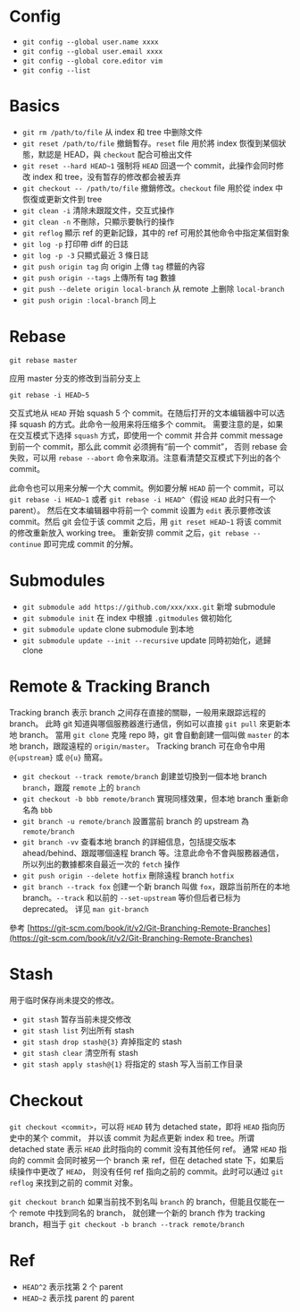 # Config
* `git config --global user.name xxxx`
* `git config --global user.email xxxx`
* `git config --global core.editor vim`
* `git config --list`


# Basics
* `git rm /path/to/file` 从 index 和 tree 中删除文件
* `git reset /path/to/file` 撤銷暫存。`reset` file 用於將 index 恢復到某個狀態，默認是 HEAD，與 `checkout` 配合可檢出文件
* `git reset --hard HEAD~1` 强制将 `HEAD` 回退一个 commit，此操作会同时修改 index 和 tree，没有暂存的修改都会被丢弃
* `git checkout -- /path/to/file` 撤銷修改。`checkout` file 用於從 index 中恢復或更新文件到 tree
* `git clean -i` 清除未跟蹤文件，交互式操作
* `git clean -n` 不刪除，只顯示要執行的操作
* `git reflog` 顯示 ref 的更新記錄，其中的 ref 可用於其他命令中指定某個對象
* `git log -p` 打印帶 diff 的日誌
* `git log -p -3` 只顯式最近 3 條日誌
* `git push origin tag` 向 origin 上傳 `tag` 標籤的內容
* `git push origin --tags` 上傳所有 tag 數據
* `git push --delete origin local-branch` 从 remote 上删除 `local-branch`
* `git push origin :local-branch` 同上


# Rebase
```
git rebase master
```
应用 master 分支的修改到当前分支上


```
git rebase -i HEAD~5
```
交互式地从 `HEAD` 开始 squash 5 个 commit。在随后打开的文本编辑器中可以选择 squash 的方式。此命令一般用来将压缩多个 commit。
需要注意的是，如果在交互模式下选择 `squash` 方式，即使用一个 commit 并合并 commit message 到前一个 commit，那么此 commit 必须拥有“前一个 commit”，
否则 rebase 会失败，可以用 `rebase --abort` 命令来取消。注意看清楚交互模式下列出的各个 commit。

此命令也可以用来分解一个大 commit。例如要分解 `HEAD` 前一个 commit，可以 `git rebase -i HEAD~1` 或者 `git rebase -i HEAD^`（假设 `HEAD` 此时只有一个 parent）。
然后在文本编辑器中将前一个 commit 设置为 `edit` 表示要修改该 commit。然后 git 会位于该 commit 之后，用 `git reset HEAD~1` 将该 commit 的修改重新放入 working tree。
重新安排 commit 之后，`git rebase --continue` 即可完成 commit 的分解。


# Submodules
* `git submodule add https://github.com/xxx/xxx.git` 新增 submodule
* `git submodule init` 在 index 中根據 `.gitmodules` 做初始化
* `git submodule update` clone submodule 到本地
* `git submodule update --init --recursive` update 同時初始化，遞歸 clone


# Remote & Tracking Branch
Tracking branch 表示 branch 之间存在直接的關聯，一般用来跟踪远程的 branch。
此時 git 知道與哪個服務器進行通信，例如可以直接 `git pull` 來更新本地 branch。
當用 `git clone` 克隆 repo 時，git 會自動創建一個叫做 `master` 的本地 branch，跟蹤遠程的 `origin/master`。
Tracking branch 可在命令中用 `@{upstream}` 或 `@{u}` 簡寫。

* `git checkout --track remote/branch` 創建並切換到一個本地 branch `branch`，跟蹤 `remote` 上的 `branch`
* `git checkout -b bbb remote/branch` 實現同樣效果，但本地 branch 重新命名為 `bbb`
* `git branch -u remote/branch` 設置當前 branch 的 upstream 為 `remote/branch`
* `git branch -vv` 查看本地 branch 的詳細信息，包括提交版本 ahead/behind、跟蹤哪個遠程 branch 等。注意此命令不會與服務器通信，
所以列出的數據都來自最近一次的 `fetch` 操作
* `git push origin --delete hotfix` 刪除遠程 branch `hotfix`
* `git branch --track fox` 创建一个新 branch 叫做 `fox`，跟踪当前所在的本地 branch。`--track` 和以前的 `--set-upstream` 等价但后者已标为 deprecated。
详见 `man git-branch`

參考 [https://git-scm.com/book/it/v2/Git-Branching-Remote-Branches](https://git-scm.com/book/it/v2/Git-Branching-Remote-Branches)


# Stash
用于临时保存尚未提交的修改。

* `git stash` 暂存当前未提交修改
* `git stash list` 列出所有 stash
* `git stash drop stash@{3}` 弃掉指定的 stash
* `git stash clear` 清空所有 stash
* `git stash apply stash@{1}` 将指定的 stash 写入当前工作目录


# Checkout
`git checkout <commit>`，可以将 `HEAD` 转为 detached state，即将 `HEAD` 指向历史中的某个 commit，
并以该 commit 为起点更新 index 和 tree。所谓 detached state 表示 `HEAD` 此时指向的 commit 没有其他任何 ref。
通常 `HEAD` 指向的 commit 会同时被另一个 branch 来 ref，但在 detached state 下，如果后续操作中更改了 `HEAD`，
则没有任何 ref 指向之前的 commit。此时可以通过 `git reflog` 来找到之前的 commit 对象。

`git checkout branch` 如果当前找不到名叫 `branch` 的 branch，但能且仅能在一个 remote 中找到同名的 branch，
就创建一个新的 branch 作为 tracking branch，相当于 `git checkout -b branch --track remote/branch`


# Ref
* `HEAD^2` 表示找第 2 个 parent
* `HEAD~2` 表示找 parent 的 parent
